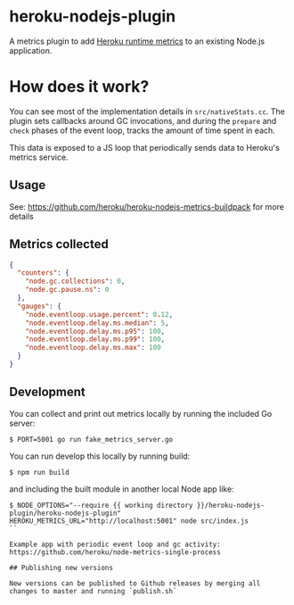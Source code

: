# heroku-nodejs-plugin

A metrics plugin to add [Heroku runtime metrics](https://devcenter.heroku.com/articles/language-runtime-metrics)
to an existing Node.js application.

# How does it work?

You can see most of the implementation details in `src/nativeStats.cc`. The plugin sets callbacks
around GC invocations, and during the `prepare` and `check` phases of the event loop, tracks the
amount of time spent in each.

This data is exposed to a JS loop that periodically sends data to Heroku's metrics service.

## Usage

See: https://github.com/heroku/heroku-nodejs-metrics-buildpack for more details

## Metrics collected

```json
{
  "counters": {
    "node.gc.collections": 0,
    "node.gc.pause.ns": 0
  },
  "gauges": {
    "node.eventloop.usage.percent": 0.12,
    "node.eventloop.delay.ms.median": 5,
    "node.eventloop.delay.ms.p95": 100,
    "node.eventloop.delay.ms.p99": 100,
    "node.eventloop.delay.ms.max": 100
  }
}
```

## Development

You can collect and print out metrics locally by running the included Go server:

```
$ PORT=5001 go run fake_metrics_server.go
```

You can run develop this locally by running build:

```
$ npm run build
```

and including the built module in another local Node app like:

```
$ NODE_OPTIONS="--require {{ working directory }}/heroku-nodejs-plugin/heroku-nodejs-plugin" HEROKU_METRICS_URL="http://localhost:5001" node src/index.js
``

Example app with periodic event loop and gc activity: https://github.com/heroku/node-metrics-single-process

## Publishing new versions

New versions can be published to Github releases by merging all changes to master and running `publish.sh`
